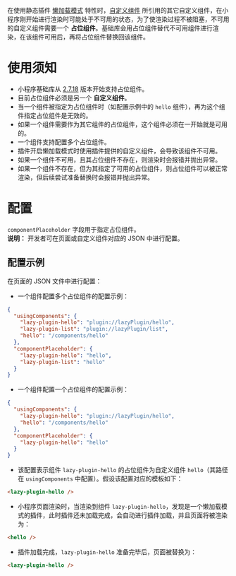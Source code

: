 在使用静态插件 [懒加载模式](https://opendocs.alipay.com/mini/plugin/plugin-usage#%E6%87%92%E5%8A%A0%E8%BD%BD%E6%A8%A1%E5%BC%8F) 特性时，[自定义组件](https://opendocs.alipay.com/mini/framework/custom-component-overview) 所引用的其它自定义组件，在小程序刚开始进行渲染时可能处于不可用的状态，为了使渲染过程不被阻塞，不可用的自定义组件需要一个 **占位组件**。基础库会用占位组件替代不可用组件进行渲染，在该组件可用后，再将占位组件替换回该组件。

# 使用须知

- 小程序基础库从 [2.7.18](https://opendocs.alipay.com/mini/framework/lib-upgrade-v2) 版本开始支持占位组件。
- 目前占位组件必须是另一个 **自定义组件**。
- 当一个组件被指定为占位组件时（如配置示例中的 `hello` 组件），再为这个组件指定占位组件是无效的。
- 如果一个组件需要作为其它组件的占位组件，这个组件必须在一开始就是可用的。
- 一个组件支持配置多个占位组件。
- 插件开启懒加载模式时使用插件提供的自定义组件，会导致该组件不可用。
- 如果一个组件不可用，且其占位组件不存在，则渲染时会报错并抛出异常。
- 如果一个组件不存在，但为其指定了可用的占位组件，则占位组件可以被正常渲染，但后续尝试准备替换时会报错并抛出异常。

# 配置
`componentPlaceholder` 字段用于指定占位组件。<br />**说明：** 开发者可在页面或自定义组件对应的 JSON 中进行配置。

## 配置示例
在页面的 JSON 文件中进行配置：

- 一个组件配置多个占位组件的配置示例：
```json
{
  "usingComponents": {
    "lazy-plugin-hello": "plugin://lazyPlugin/hello",
    "lazy-plugin-list": "plugin://lazyPlugin/list",
    "hello": "/components/hello"
  },
  "componentPlaceholder": {
    "lazy-plugin-hello": "hello",
    "lazy-plugin-list": "hello"
  }
}
```

- 一个组件配置一个占位组件的配置示例：
```json
{
  "usingComponents": {
    "lazy-plugin-hello": "plugin://lazyPlugin/hello",
    "hello": "/components/hello"
  },
  "componentPlaceholder": {
    "lazy-plugin-hello": "hello"
  }
}
```

   - 该配置表示组件 `lazy-plugin-hello` 的占位组件为自定义组件 `hello`（其路径在 `usingComponents` 中配置）。假设该配置对应的模板如下：
```html
<lazy-plugin-hello />
```

   - 小程序页面渲染时，当渲染到组件 `lazy-plugin-hello`，发现是一个懒加载模式的插件，此时插件还未加载完成，会自动进行插件加载，并且页面将被渲染为：
```html
<hello />
```

   - 插件加载完成，`lazy-plugin-hello` 准备完毕后，页面被替换为：
```html
<lazy-plugin-hello />
```

